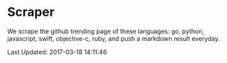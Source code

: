 # Scraper

We scrape the github trending page of these languages: go, python, javascript, swift, objective-c, ruby, and push a markdown result everyday.

Last Updated: 2017-03-18 14:11:46